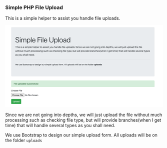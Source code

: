 ### Simple PHP File Upload
This is a simple helper to assist you handle file uploads.

![GitHub Logo](img/shot1.png)

Since we are not going into depths, we will just upload the file without
much processing such as checking file type, but will provide branches(when I get time)
that will handle several types as you shall need.

We use Bootstrap to design our simple upload form. All uploads will be on the folder ```uploads```

